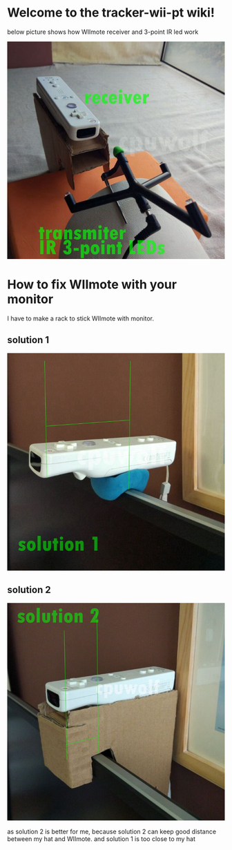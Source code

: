 # Welcome to the tracker-wii-pt wiki!

below picture shows how WIImote receiver and 3-point IR led work

![](https://github.com/cpuwolf/tracker-wii-pt/blob/v2.3.9/doc/wiimote_how.jpg)

# How to fix WIImote with your monitor

I have to make a rack to stick WIImote with monitor.

## solution 1
![](https://github.com/cpuwolf/tracker-wii-pt/blob/v2.3.9/doc/wiimote_rack1.jpg)
## solution 2
![](https://github.com/cpuwolf/tracker-wii-pt/blob/v2.3.9/doc/wiimote_rack2.jpg)

as solution 2 is better for me, because solution 2 can keep good distance between my hat and WIImote. and solution 1 is too close to my hat